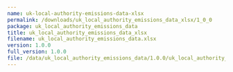 ```yaml
---
name: uk-local-authority-emissions-data-xlsx
permalink: /downloads/uk_local_authority_emissions_data_xlsx/1_0_0
package: uk_local_authority_emissions_data
title: uk_local_authority_emissions_data_xlsx
filename: uk_local_authority_emissions_data.xlsx
version: 1.0.0
full_version: 1.0.0
file: /data/uk_local_authority_emissions_data/1.0.0/uk_local_authority_emissions_data.xlsx
---
```

